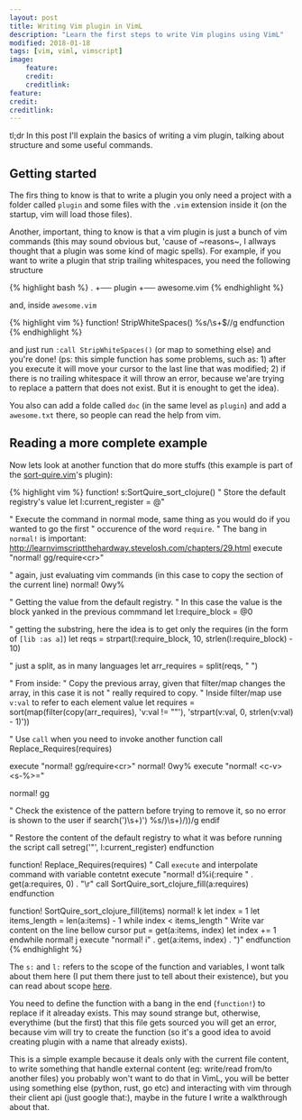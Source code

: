 ```yaml
---
layout: post
title: Writing Vim plugin in VimL
description: "Learn the first steps to write Vim plugins using VimL"
modified: 2018-01-18
tags: [vim, viml, vimscript]
image:
    feature:
    credit:
    creditlink:
feature:
credit:
creditlink:
---
```


tl;dr
In this post I'll explain the basics of writing a vim plugin, talking about structure and some useful commands.


## Getting started

The firs thing to know is that to write a plugin you only need a project with a folder called `plugin` and some files with the `.vim` extension inside it (on the startup, vim will load those files).

Another, important, thing to know is that a vim plugin is just a bunch of vim commands (this may sound obvious but, 'cause of ~reasons~, I allways thought that a plugin was some kind of magic spells).
For example, if you want to write a plugin that strip trailing whitespaces, you need the following structure

{% highlight bash %}
.
+── plugin
    +── awesome.vim
{% endhighlight %}

and, inside `awesome.vim`

{% highlight vim %}
function! StripWhiteSpaces()
  %s/\s\+$//g
endfunction
{% endhighlight %}

and just run `:call StripWhiteSpaces()` (or map to something else) and you're done! (ps: this simple function has some problems, such as: 1) after you execute it will move your cursor to the last line that was modified; 2) if there is no trailing whitespace it will throw an error, because we'are trying to replace a pattern that does not exist. But it is enought to get the idea).

You also can add a folde called `doc` (in the same level as `plugin`) and add a `awesome.txt` there, so people can read the help from vim.

## Reading a more complete example

Now lets look at another function that do more stuffs (this example is part of the [sort-quire.vim](https://github.com/paulojean/sort-quire.vim)'s plugin):

{% highlight vim %}
function! s:SortQuire_sort_clojure()
  " Store the default registry's value
  let l:current_register = @"

  " Execute the command in normal mode, same thing as you would do if you wanted to go the first
  " occurence of the word `require`.
  " The bang in `normal!` is important: http://learnvimscriptthehardway.stevelosh.com/chapters/29.html
  execute "normal! gg/require\<cr>"

  " again, just evaluating vim commands (in this case to copy the section of the current line)
  normal! 0wy%

  " Getting the value from the default registry.
  " In this case the value is the block yanked in the previous commmand
  let l:require_block = @0

  " getting the substring, here the idea is to get only the requires (in the form of `[lib :as a]`)
  let reqs = strpart(l:require_block, 10, strlen(l:require_block) - 10)

  " just a split, as in many languages
  let arr_requires = split(reqs, "  ")

  " From inside:
  " Copy the previous array, given that filter/map changes the array, in this case it is not
  " really required to copy.
  " Inside filter/map use `v:val` to refer to each element value
  let requires = sort(map(filter(copy(arr_requires), 'v:val != ""'), 'strpart(v:val, 0, strlen(v:val) - 1)'))

  " Use `call` when you need to invoke another function
  call Replace_Requires(requires)

  execute "normal! gg/require\<cr>"
  normal! 0wy%
  execute "normal! \<c-v>\<s-%>="

  normal! gg

  " Check the existence of the pattern before trying to remove it, so no error is shown to the user
  if search(')\s\+)')
    %s/)\s\+)/))/g
  endif

  " Restore the content of the default registry to what it was before running the script
  call setreg('"', l:current_register)
endfunction

function! Replace_Requires(requires)
  " Call `execute` and interpolate command with variable contetnt
  execute "normal! d%i(:require " . get(a:requires, 0) . "\r"
  call SortQuire_sort_clojure_fill(a:requires)
endfunction

function! SortQuire_sort_clojure_fill(items)
  normal! k
  let index = 1
  let items_length = len(a:items) - 1
  while index < items_length
    " Write var content on the line bellow cursor
    put = get(a:items, index)
    let index += 1
  endwhile
  normal! j
  execute "normal! i" . get(a:items, index) . ")"
endfunction
{% endhighlight %}

The `s:` and `l:` refers to the scope of the function and variables, I wont talk about them here (I
put them there just to tell about their existence), but you can read about scope [here](https://www.gilesorr.com/blog/vim-variable-scope.html).

You need to define the function with a bang in the end (`function!`) to replace if it alreaday exists. This may sound strange but, otherwise, everythime (but the first) that this file gets sourced you will get an error, because vim will try to create the function (so it's a good idea to avoid creating plugin with a name that already exists).


This is a simple example because it deals only with the current file content, to write something that handle external content (eg: write/read from/to another files) you probably won't want to do that in VimL, you will be better using something else (python, rust, go etc) and interacting with vim through their client api (just google that:), maybe in the future I write a walkthrough about that.
